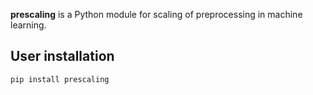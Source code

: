 **prescaling** is a Python module for scaling of preprocessing in machine learning.

## User installation

```
pip install prescaling
```
